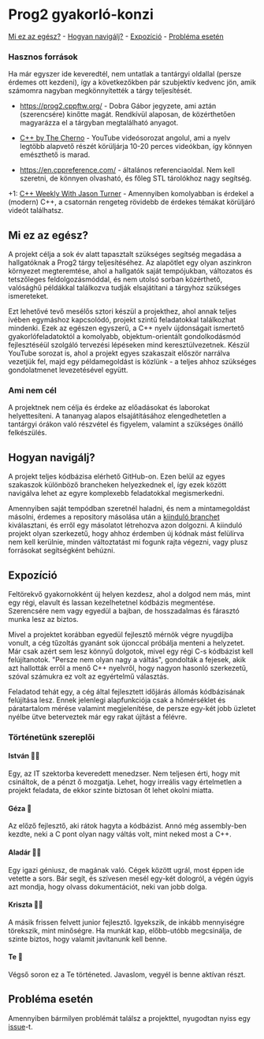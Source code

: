 # Prog2 gyakorló-konzi

[Mi ez az egész?](#mi-ez-az-egész) - [Hogyan navigálj?](#hogyan-navigálj) - [Expozíció](#expozíció) - [Probléma esetén](#probléma-esetén)

### Hasznos források

Ha már egyszer ide keveredtél, nem untatlak a tantárgyi oldallal (persze érdemes ott kezdeni), így a következőkben pár szubjektív kedvenc jön, amik számomra nagyban megkönnyítették a tárgy teljesítését.

- <https://prog2.cppftw.org/> - Dobra Gábor jegyzete, ami aztán (szerencsére) kinőtte magát. Rendkívül alaposan, de közérthetően magyarázza el a tárgyban megtalálható anyagot. 

- [C++ by The Cherno](https://www.youtube.com/playlist?list=PLlrATfBNZ98dudnM48yfGUldqGD0S4FFb) - YouTube videósorozat angolul, ami a nyelv legtöbb alapvető részét körüljárja 10-20 perces videókban, így könnyen emészthető is marad.

- <https://en.cppreference.com/> - általános referenciaoldal. Nem kell szeretni, de könnyen olvasható, és főleg STL tárolókhoz nagy segítség.

+1: [C++ Weekly With Jason Turner](https://www.youtube.com/@cppweekly) - Amennyiben komolyabban is érdekel a (modern) C++, a csatornán rengeteg rövidebb de érdekes témákat körüljáró videót találhatsz.

## Mi ez az egész?

A projekt célja a sok év alatt tapasztalt szükséges segítség megadása a hallgatóknak a Prog2 tárgy teljesítéséhez.
Az alapötlet egy olyan aszinkron környezet megteremtése, ahol a hallgatók saját tempójukban, változatos és tetszőleges feldolgozásmóddal, és nem utolsó sorban közérthető, valósághű példákkal találkozva tudják elsajátítani a tárgyhoz szükséges ismereteket.

Ezt lehetővé tevő mesélős sztori készül a projekthez, ahol annak teljes ívében egymáshoz kapcsolódó, projekt szintű feladatokkal találkozhat mindenki.
Ezek az egészen egyszerű, a C++ nyelv újdonságait ismertető gyakorlófeladatoktól a komolyabb, objektum-orientált gondolkodásmód fejlesztéséül szolgáló tervezési lépéseken mind keresztülvezetnek.
Készül YouTube sorozat is, ahol a projekt egyes szakaszait először narrálva vezetjük fel, majd egy példamegoldást is közlünk - a teljes ahhoz szükséges gondolatmenet levezetésével együtt.

### Ami nem cél

A projektnek nem célja és érdeke az előadásokat és laborokat helyettesíteni. A tananyag alapos elsajátításához elengedhetetlen a tantárgyi órákon való részvétel és figyelem, valamint a szükséges önálló felkészülés.

## Hogyan navigálj?

A projekt teljes kódbázisa elérhető GitHub-on. Ezen belül az egyes szakaszok különböző brancheken helyezkednek el, így ezek között navigálva lehet az egyre komplexebb feladatokkal megismerkedni.

Amennyiben saját tempódban szeretnél haladni, és nem a mintamegoldást másolni, érdemes a repository másolása után a [kiinduló branchet](https://github.com/itsthatMatthew/prog2gyakkonzi/tree/terv-1-szakasz) kiválasztani, és erről egy másolatot létrehozva azon dolgozni.
A kiinduló projekt olyan szerkezetű, hogy ahhoz érdemben új kódnak mást felülírva nem kell kerülnie, minden változtatást mi fogunk rajta végezni, vagy plusz forrásokat segítségként behúzni.

## Expozíció

Feltörekvő gyakornokként új helyen kezdesz, ahol a dolgod nem más, mint egy régi, elavult és lassan kezelhetetnel kódbázis megmentése. Szerencsére nem vagy egyedül a bajban, de hosszadalmas és fárasztó munka lesz az biztos.

Mivel a projektet korábban egyedül fejlesztő mérnök végre nyugdíjba vonult, a cég tűzoltás gyanánt sok újonccal próbálja menteni a helyzetet. Már csak azért sem lesz könnyű dolgotok, mivel egy régi C-s kódbázist kell felújítanotok. "Persze nem olyan nagy a váltás", gondolták a fejesek, akik azt hallották erről a menő C++ nyelvről, hogy nagyon hasonló szerkezetű, szóval számukra ez volt az egyértelmű választás.

Feladatod tehát egy, a cég által fejlesztett időjárás állomás kódbázisának felújítása lesz. Ennek jelenlegi alapfunkciója csak a hőmérséklet és páratartalom mérése valamint megjelenítése, de persze egy-két jobb üzletet nyélbe ütve beterveztek már egy rakat újítást a félévre.

### Történetünk szereplői

#### István 👨‍💼

Egy, az IT szektorba keveredett menedzser. Nem teljesen érti, hogy mit csináltok, de a pénzt ő mozgatja. Lehet, hogy irreális vagy értelmetlen a projekt feladata, de ekkor szinte biztosan őt lehet okolni miatta.

#### Géza 👴

Az előző fejlesztő, aki rátok hagyta a kódbázist. Annó még assembly-ben kezdte, neki a C pont olyan nagy váltás volt, mint neked most a C++.

#### Aladár 👨‍🏫

Egy igazi géniusz, de magának való. Cégek között ugrál, most éppen ide vetette a sors. Bár segít, és szívesen mesél egy-két dologról, a végén úgyis azt mondja, hogy olvass dokumentációt, neki van jobb dolga.

#### Kriszta 👩‍💻

A másik frissen felvett junior fejlesztő. Igyekszik, de inkább mennyiségre törekszik, mint minőségre. Ha munkát kap, előbb-utóbb megcsinálja, de szinte biztos, hogy valamit javítanunk kell benne.

#### Te 👤

Végső soron ez a Te történeted. Javaslom, vegyél is benne aktívan részt.

## Probléma esetén

Amennyiben bármilyen problémát találsz a projekttel, nyugodtan nyiss egy [issue](https://github.com/itsthatMatthew/prog2gyakkonzi/issues)-t.
